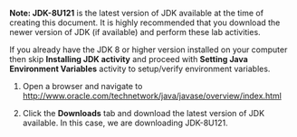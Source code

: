 **Note: JDK-8U121** is the latest version of JDK available at the time of
creating this document. It is highly recommended that you download the
newer version of JDK (if available) and perform these lab activities.

If you already have the JDK 8 or higher version installed on your
computer then skip **Installing JDK activity** and proceed with **Setting Java
Environment Variables** activity to setup/verify environment variables.

1.  Open a browser and navigate to
    <http://www.oracle.com/technetwork/java/javase/overview/index.html>

2.  Click the **Downloads** tab and download the latest version of
    JDK available. In this case, we are downloading JDK-8U121.
